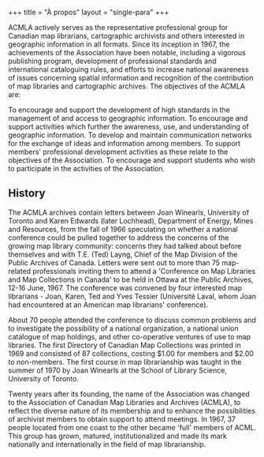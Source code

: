 +++
title = "À propos"
layout = "single-para"
+++

ACMLA actively serves as the representative professional group for Canadian map librarians, cartographic archivists and others interested in geographic information in all formats. Since its inception in 1967, the achievements of the Association have been notable, including a vigorous publishing program, development of professional standards and international cataloguing rules, and efforts to increase national awareness of issues concerning spatial information and recognition of the contribution of map libraries and cartographic archives.
The objectives of the ACMLA are:

To encourage and support the development of high standards in the management of and access to geographic information.
To encourage and support activities which further the awareness, use, and understanding of geographic information.
To develop and maintain communication networks for the exchange of ideas and information among members.
To support members' professional development activities as these relate to the objectives of the Association.
To encourage and support students who wish to participate in the activities of the Association.

## History

The ACMLA archives contain letters between Joan Winearls, University of Toronto and Karen Edwards (later Lochhead), Department of Energy, Mines and Resources, from the fall of 1966 speculating on whether a national conference could be pulled together to address the concerns of the growing map library community: concerns they had talked about before themselves and with T.E. (Ted) Layng, Chief of the Map Division of the Public Archives of Canada. Letters were sent out to more than 75 map-related professionals inviting them to attend a 'Conference on Map Libraries and Map Collections in Canada' to be held in Ottawa at the Public Archives, 12-16 June, 1967. The conference was convened by four interested map librarians - Joan, Karen, Ted and Yves Tessier (Université Laval, whom Joan had encountered at an American map librarians' conference).

About 70 people attended the conference to discuss common problems and to investigate the possibility of a national organization, a national union catalogue of map holdings, and other co-operative ventures of use to map libraries. The first Directory of Canadian Map Collections was printed in 1969 and consisted of 87 collections, costing $1.00 for members and $2.00 to non-members. The first course in map librarianship was taught in the summer of 1970 by Joan Winearls at the School of Library Science, University of Toronto.

Twenty years after its founding, the name of the Association was changed to the Association of Canadian Map Libraries and Archives (ACMLA), to reflect the diverse nature of its membership and to enhance the possibilities of archivist members to obtain support to attend meetings. In 1967, 37 people located from one coast to the other became 'full' members of ACML. This group has grown, matured, institutionalized and made its mark nationally and internationally in the field of map librarianship.